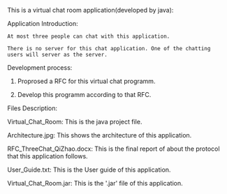 This is a virtual chat room application(developed by java):

Application Introduction:

    At most three people can chat with this application.

    There is no server for this chat application. One of the chatting users will server as the server.
    
Development process:

  1. Proprosed a RFC for this virtual chat programm.

  2. Develop this programm according to that RFC.

Files Description:

  Virtual_Chat_Room:  This is the java project file.

  Architecture.jpg:   This shows the architecture of this application.

  RFC_ThreeChat_QiZhao.docx: This is the final report of about the protocol that this application follows.

  User_Guide.txt:     This is the User guide of this application.

  Virtual_Chat_Room.jar: This is the '.jar' file of this application. 


 
